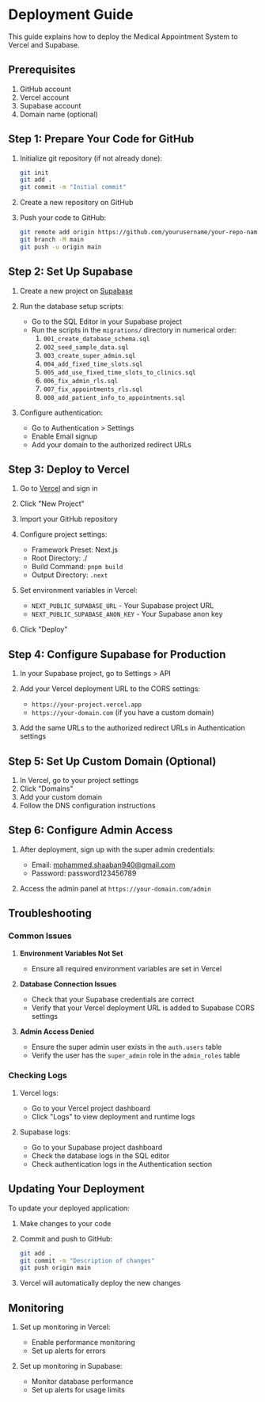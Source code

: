 # Deployment Guide

This guide explains how to deploy the Medical Appointment System to Vercel and Supabase.

## Prerequisites

1. GitHub account
2. Vercel account
3. Supabase account
4. Domain name (optional)

## Step 1: Prepare Your Code for GitHub

1. Initialize git repository (if not already done):
   ```bash
   git init
   git add .
   git commit -m "Initial commit"
   ```

2. Create a new repository on GitHub
3. Push your code to GitHub:
   ```bash
   git remote add origin https://github.com/yourusername/your-repo-name.git
   git branch -M main
   git push -u origin main
   ```

## Step 2: Set Up Supabase

1. Create a new project on [Supabase](https://supabase.com/)
2. Run the database setup scripts:
   - Go to the SQL Editor in your Supabase project
   - Run the scripts in the `migrations/` directory in numerical order:
     1. `001_create_database_schema.sql`
     2. `002_seed_sample_data.sql`
     3. `003_create_super_admin.sql`
     4. `004_add_fixed_time_slots.sql`
     5. `005_add_use_fixed_time_slots_to_clinics.sql`
     6. `006_fix_admin_rls.sql`
     7. `007_fix_appointments_rls.sql`
     8. `008_add_patient_info_to_appointments.sql`

3. Configure authentication:
   - Go to Authentication > Settings
   - Enable Email signup
   - Add your domain to the authorized redirect URLs

## Step 3: Deploy to Vercel

1. Go to [Vercel](https://vercel.com/) and sign in
2. Click "New Project"
3. Import your GitHub repository
4. Configure project settings:
   - Framework Preset: Next.js
   - Root Directory: ./
   - Build Command: `pnpm build`
   - Output Directory: `.next`

5. Set environment variables in Vercel:
   - `NEXT_PUBLIC_SUPABASE_URL` - Your Supabase project URL
   - `NEXT_PUBLIC_SUPABASE_ANON_KEY` - Your Supabase anon key

6. Click "Deploy"

## Step 4: Configure Supabase for Production

1. In your Supabase project, go to Settings > API
2. Add your Vercel deployment URL to the CORS settings:
   - `https://your-project.vercel.app`
   - `https://your-domain.com` (if you have a custom domain)

3. Add the same URLs to the authorized redirect URLs in Authentication settings

## Step 5: Set Up Custom Domain (Optional)

1. In Vercel, go to your project settings
2. Click "Domains"
3. Add your custom domain
4. Follow the DNS configuration instructions

## Step 6: Configure Admin Access

1. After deployment, sign up with the super admin credentials:
   - Email: mohammed.shaaban940@gmail.com
   - Password: password123456789

2. Access the admin panel at `https://your-domain.com/admin`

## Troubleshooting

### Common Issues

1. **Environment Variables Not Set**
   - Ensure all required environment variables are set in Vercel

2. **Database Connection Issues**
   - Check that your Supabase credentials are correct
   - Verify that your Vercel deployment URL is added to Supabase CORS settings

3. **Admin Access Denied**
   - Ensure the super admin user exists in the `auth.users` table
   - Verify the user has the `super_admin` role in the `admin_roles` table

### Checking Logs

1. Vercel logs:
   - Go to your Vercel project dashboard
   - Click "Logs" to view deployment and runtime logs

2. Supabase logs:
   - Go to your Supabase project dashboard
   - Check the database logs in the SQL editor
   - Check authentication logs in the Authentication section

## Updating Your Deployment

To update your deployed application:

1. Make changes to your code
2. Commit and push to GitHub:
   ```bash
   git add .
   git commit -m "Description of changes"
   git push origin main
   ```

3. Vercel will automatically deploy the new changes

## Monitoring

1. Set up monitoring in Vercel:
   - Enable performance monitoring
   - Set up alerts for errors

2. Set up monitoring in Supabase:
   - Monitor database performance
   - Set up alerts for usage limits